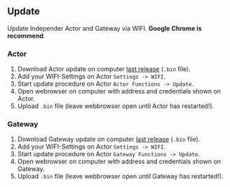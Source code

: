 ## Update

Update Independer Actor and Gateway via WIFI. **Google Chrome is recommend**.

### Actor

1. Download Actor update on computer [last release](https://github.com/maxbundscherer/independer-loras/releases/) (``.bin`` file).
2. Add your WIFI-Settings on Actor ``Settings -> WIFI``.
3. Start update procedure on Actor ``Actor Functions -> Update``.
4. Open webrowser on computer with address and credentials shown on Actor.
5. Upload ``.bin`` file (leave webbrowser open until Actor has restarted!).

### Gateway

1. Download Gateway update on computer [last release](https://github.com/maxbundscherer/independer-loras/releases/) (``.bin`` file).
2. Add your WIFI-Settings on Actor ``Settings -> WIFI``.
3. Start update procedure on Actor ``Gateway Functions -> Update``.
4. Open webrowser on computer with address and credentials shown on Gateway.
5. Upload ``.bin`` file (leave webbrowser open until Gateway has restarted!).
